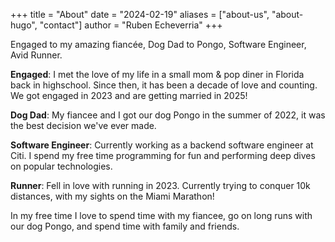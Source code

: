 +++
title = "About"
date = "2024-02-19"
aliases = ["about-us", "about-hugo", "contact"]
author = "Ruben Echeverria"
+++

Engaged to my amazing fiancée, Dog Dad to Pongo, Software Engineer, Avid Runner.

**Engaged**: I met the love of my life in a small mom & pop diner in Florida back in highschool. Since then, it has been a decade of love and counting. We got engaged in 2023 and are getting married in 2025!

**Dog Dad**: My fiancee and I got our dog Pongo in the summer of 2022, it was the best decision we've ever made.

**Software Engineer**: Currently working as a backend software engineer at Citi. I spend my free time programming for fun and performing deep dives on popular technologies.

**Runner**: Fell in love with running in 2023. Currently trying to conquer 10k distances, with my sights on the Miami Marathon!

In my free time I love to spend time with my fiancee, go on long runs with our dog Pongo, and spend time with family and friends.
